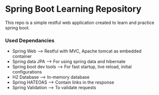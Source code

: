 # Spring Boot Learning Repository

This repo is a simple restful web application created to learn and practice spring boot.

### Used Dependancies
- Spring Web --> Restful with MVC, Apache tomcat as embedded container
- Spring data JPA --> For using spring data and hibernate
- Spring boot dev tools --> For fast startup, live reload, initial configurations
- H2 Database --> In-memory database
- Spring HATEOAS --> Contain links in the response
- Spring Validation --> To validate requests
